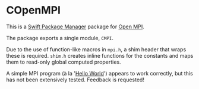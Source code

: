 # COpenMPI
This is a [Swift Package Manager](https://github.com/apple/swift-package-manager) package for [Open MPI](https://www.open-mpi.org).

The package exports a single module, `CMPI`.

Due to the use of function-like macros in `mpi.h`, a shim header that wraps these is required. `shim.h` creates inline functions for the constants and maps them to read-only global computed properties.

A simple MPI program (à la '[Hello World](http://mpitutorial.com/tutorials/mpi-hello-world/)') appears to work correctly, but this has not been extensively tested. Feedback is requested!
